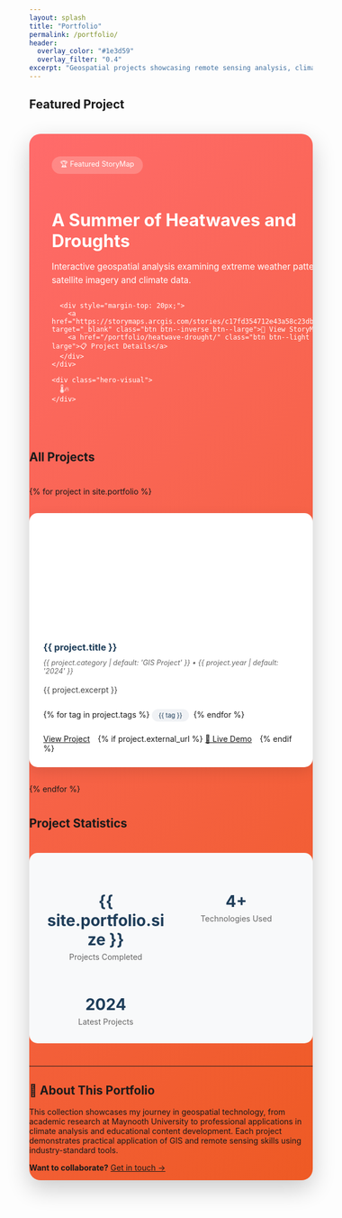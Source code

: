 ```yaml
---
layout: splash
title: "Portfolio"
permalink: /portfolio/
header:
  overlay_color: "#1e3d59"
  overlay_filter: "0.4"
excerpt: "Geospatial projects showcasing remote sensing analysis, climate monitoring, and interactive visualization"
---
```


<style>
/* Hero Featured Project */
.hero-project {
  background: linear-gradient(135deg, #ff6b6b 0%, #ee5a24 100%);
  border-radius: 20px;
  padding: 0;
  margin: 40px 0 60px 0;
  overflow: hidden;
  box-shadow: 0 15px 40px rgba(0,0,0,0.2);
}

.hero-content {
  display: grid;
  grid-template-columns: 1fr 1fr;
  min-height: 400px;
  align-items: center;
}

@media (max-width: 768px) {
  .hero-content {
    grid-template-columns: 1fr;
    text-align: center;
  }
}

.hero-text {
  padding: 40px;
  color: white;
}

.hero-text h2 {
  color: white;
  font-size: 2.2em;
  margin-bottom: 15px;
  font-weight: 700;
}

.hero-visual {
  background: rgba(255,255,255,0.1);
  height: 100%;
  display: flex;
  align-items: center;
  justify-content: center;
  position: relative;
  min-height: 400px;
  font-size: 4em;
}

.projects-grid {
  display: grid;
  grid-template-columns: repeat(auto-fit, minmax(350px, 1fr));
  gap: 30px;
  margin: 40px 0;
}

.project-card {
  background: white;
  border-radius: 15px;
  overflow: hidden;
  box-shadow: 0 8px 25px rgba(0,0,0,0.1);
  transition: all 0.3s ease;
}

.project-card:hover {
  transform: translateY(-8px);
  box-shadow: 0 20px 40px rgba(0,0,0,0.2);
}

.project-header {
  height: 180px;
  display: flex;
  align-items: center;
  justify-content: center;
  color: white;
  font-size: 2.5em;
}

.project-content {
  padding: 25px;
}

.project-content h3 {
  color: #1e3d59;
  margin-bottom: 10px;
}

.project-meta {
  color: #666;
  font-size: 0.9em;
  margin-bottom: 15px;
  font-style: italic;
}

.project-description {
  color: #444;
  line-height: 1.6;
  margin-bottom: 20px;
}

.tag {
  display: inline-block;
  background: #f0f2f5;
  color: #1e3d59;
  padding: 4px 12px;
  border-radius: 15px;
  font-size: 0.8em;
  margin: 2px 4px 2px 0;
}

.btn-group {
  margin-top: 15px;
}

.btn-group a {
  margin-right: 10px;
  margin-bottom: 5px;
}
</style>

## Featured Project

<div class="hero-project">
  <div class="hero-content">
    <div class="hero-text">
      <div style="background: rgba(255,255,255,0.2); color: white; padding: 5px 15px; border-radius: 20px; font-size: 0.9em; display: inline-block; margin-bottom: 20px;">🏆 Featured StoryMap</div>
      <h2>A Summer of Heatwaves and Droughts</h2>
      <p style="font-size: 1.1em; line-height: 1.6; margin-bottom: 25px;">Interactive geospatial analysis examining extreme weather patterns using satellite imagery and climate data.</p>
      
      <div style="margin-top: 20px;">
        <a href="https://storymaps.arcgis.com/stories/c17fd354712e43a58c23dbbd8db4f417" target="_blank" class="btn btn--inverse btn--large">🔗 View StoryMap</a>
        <a href="/portfolio/heatwave-drought/" class="btn btn--light btn--large">📋 Project Details</a>
      </div>
    </div>
    
    <div class="hero-visual">
      🌡️🔥
    </div>
  </div>
</div>

## All Projects

<div class="projects-grid">
{% for project in site.portfolio %}
  <div class="project-card">
    <div class="project-header" style="background: {{ project.header_color | default: 'linear-gradient(135deg, #667eea 0%, #764ba2 100%)' }};">
      <span>{{ project.icon | default: '🗺️' }}</span>
    </div>
    <div class="project-content">
      <h3>{{ project.title }}</h3>
      <div class="project-meta">{{ project.category | default: 'GIS Project' }} • {{ project.year | default: '2024' }}</div>
      <div class="project-description">{{ project.excerpt }}</div>
      <div style="margin-bottom: 20px;">
        {% for tag in project.tags %}
          <span class="tag">{{ tag }}</span>
        {% endfor %}
      </div>
      <div class="btn-group">
        <a href="{{ project.url }}" class="btn btn--primary">View Project</a>
        {% if project.external_url %}
          <a href="{{ project.external_url }}" target="_blank" class="btn btn--info">🔗 Live Demo</a>
        {% endif %}
      </div>
    </div>
  </div>
{% endfor %}
</div>

## Project Statistics

<div style="background: #f8f9fa; padding: 30px; border-radius: 15px; margin: 40px 0; text-align: center;">
  <div style="display: grid; grid-template-columns: repeat(auto-fit, minmax(200px, 1fr)); gap: 20px;">
    <div>
      <h3 style="color: #1e3d59; font-size: 2em; margin-bottom: 5px;">{{ site.portfolio.size }}</h3>
      <p style="color: #666; margin: 0;">Projects Completed</p>
    </div>
    <div>
      <h3 style="color: #1e3d59; font-size: 2em; margin-bottom: 5px;">4+</h3>
      <p style="color: #666; margin: 0;">Technologies Used</p>
    </div>
    <div>
      <h3 style="color: #1e3d59; font-size: 2em; margin-bottom: 5px;">2024</h3>
      <p style="color: #666; margin: 0;">Latest Projects</p>
    </div>
  </div>
</div>

---

## 🚀 **About This Portfolio**

This collection showcases my journey in geospatial technology, from academic research at Maynooth University to professional applications in climate analysis and educational content development. Each project demonstrates practical application of GIS and remote sensing skills using industry-standard tools.

**Want to collaborate?** [Get in touch →](/contact/)
